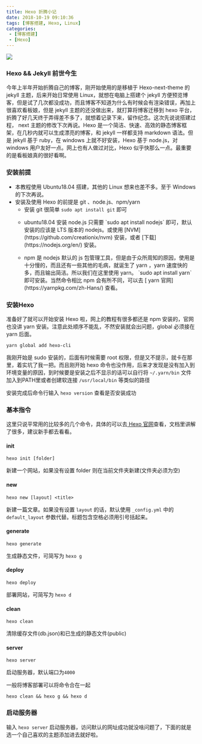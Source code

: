 ```yaml
---
title: Hexo 折腾小记
date: 2018-10-19 09:10:36
tags: [博客搭建, Hexo, Linux]
categories:
 - [博客搭建]
 - [Hexo]
---
```


![](https://blog-1253491707.piccd.myqcloud.com/imgs/20181019110837.png)

<!-- more -->

### Hexo && Jekyll 前世今生

今年上半年开始折腾自己的博客，刚开始使用的是移植于 Hexo-next-theme 的 jekyll 主题，后来开始日常使用 Linux，就想在电脑上搭建个 jekyll 方便预览博客，但是试了几次都没成功，而且博客不知道为什么有时候会有渲染错误，再加上很喜欢看板娘，但是 jekyll 主题的还没做出来，就打算将博客迁移到 hexo 平台，折腾了好几天终于弄得差不多了，就想着记录下来，留作纪念。这次先说说搭建过程， next 主题的修改下次再说。Hexo 是一个简洁、快速、高效的静态博客框架，在几秒内就可以生成漂亮的博客，和 jekyll 一样都支持 markdown 语法。但是 jekyll 基于 ruby，在 windows 上就不好安装，Hexo 基于 node.js，对 windows 用户友好一点。网上也有人做过对比，Hexo 似乎快那么一点。最重要的是看板娘真的很好看啊。

### 安装前提

- 本教程使用 Ubuntu18.04 搭建，其他的 Linux 想来也差不多。至于 Windows 的下次再说。
- 安装及使用 Hexo 的前提是 git 、node.js、npm/yarn
  - 安装 git 很简单 `sudo apt install git` 即可
  - <p>ubuntu18.04 安装 node.js 只需要 `sudo apt install nodejs` 即可，默认安装的应该是 LTS 版本的 nodejs。或使用 [NVM](https://github.com/creationix/nvm) 安装，或者 [下载](https://nodejs.org/en/) 安装。<p>
  - <p>npm 是 nodejs 默认的 js 包管理工具，但是由于众所周知的原因，使用是十分慢的，而且还有一些其他的毛病，就诞生了 yarn ，yarn 速度快的多，而且输出简洁。所以我们在这里使用 yarn。 `sudo apt install yarn` 即可安装。当然命令相比 npm 会有所不同，可以去 [ yarn 官网](https://yarnpkg.com/zh-Hans/) 查看。<p>


### 安装Hexo

准备好了就可以开始安装 Hexo 啦，网上的教程有很多都还是 npm 安装的，官网也没讲 yarn 安装。注意此处顺序不能乱，不然安装就会出问题，global 必须接在 yarn 后面。

```
yarn global add hexo-cli
```

我刚开始是 sudo 安装的，后面有时候需要 root 权限，但是又不提示，就卡在那里，着实坑了我一把。而且刚开始 hexo 命令也没作用，后来才发现是没有加入到环境变量的原因，到时候要是安装之后不显示的话可以自行将 `~/.yarn/bin` 文件加入到PATH里或者创建软连接 `/usr/local/bin` 等类似的路径

安装完成后命令行输入 `hexo version` 查看是否安装成功

### 基本指令

这里只说平常用的比较多的几个命令，具体的可以去[ Hexo 官网](https://hexo.io/zh-cn/)查看，文档里讲解了很多，建议新手都去看看。

#### init 

```
hexo init [folder]
```

新建一个网站，如果没有设置 folder 则在当前文件夹新建(文件夹必须为空)

#### new

```
hexo new [layout] <title>
```

新建一篇文章。如果没有设置 `layout` 的话，默认使用 `_config.yml` 中的 `default_layout` 参数代替。标题包含空格必须用引号括起来。

#### generate

```
hexo generate
```

生成静态文件，可简写为 `hexo g`

#### deploy

```
hexo deploy
```

部署网站，可简写为 `hexo d`

#### clean

```
hexo clean
```

清除缓存文件(db.json)和已生成的静态文件(public)

#### server

```
hexo server
```

启动服务器，默认端口为`4000`

一般将博客部署可以将命令合在一起

```
hexo clean && hexo g && hexo d
```

### 启动服务器

输入 `hexo server` 启动服务器，访问默认的网址成功就没啥问题了，下面的就是选一个自己喜欢的主题添加进去就好啦。